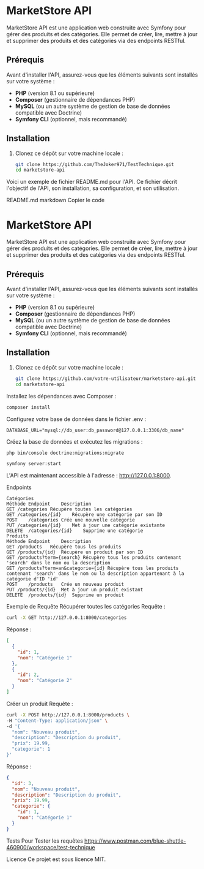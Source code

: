# MarketStore API

MarketStore API est une application web construite avec Symfony pour gérer des produits et des catégories. Elle permet de créer, lire, mettre à jour et supprimer des produits et des catégories via des endpoints RESTful.

## Prérequis

Avant d'installer l'API, assurez-vous que les éléments suivants sont installés sur votre système :

- **PHP** (version 8.1 ou supérieure)
- **Composer** (gestionnaire de dépendances PHP)
- **MySQL** (ou un autre système de gestion de base de données compatible avec Doctrine)
- **Symfony CLI** (optionnel, mais recommandé)

## Installation

1. Clonez ce dépôt sur votre machine locale :

   ```bash
   git clone https://github.com/TheJoker971/TestTechnique.git
   cd marketstore-api

Voici un exemple de fichier README.md pour l'API. Ce fichier décrit l'objectif de l'API, son installation, sa configuration, et son utilisation.

README.md
markdown
Copier le code
# MarketStore API

MarketStore API est une application web construite avec Symfony pour gérer des produits et des catégories. Elle permet de créer, lire, mettre à jour et supprimer des produits et des catégories via des endpoints RESTful.

## Prérequis

Avant d'installer l'API, assurez-vous que les éléments suivants sont installés sur votre système :

- **PHP** (version 8.1 ou supérieure)
- **Composer** (gestionnaire de dépendances PHP)
- **MySQL** (ou un autre système de gestion de base de données compatible avec Doctrine)
- **Symfony CLI** (optionnel, mais recommandé)

## Installation

1. Clonez ce dépôt sur votre machine locale :

   ```bash
   git clone https://github.com/votre-utilisateur/marketstore-api.git
   cd marketstore-api
   ```
Installez les dépendances avec Composer :

```bash
composer install
```
Configurez votre base de données dans le fichier .env :

```env
DATABASE_URL="mysql://db_user:db_password@127.0.0.1:3306/db_name"
```

Créez la base de données et exécutez les migrations :
```bash
php bin/console doctrine:migrations:migrate
```


```bash
symfony server:start
```

L'API est maintenant accessible à l'adresse : http://127.0.0.1:8000.

Endpoints
```
Catégories
Méthode	Endpoint	Description
GET	/categories	Récupère toutes les catégories
GET	/categories/{id}	Récupère une catégorie par son ID
POST	/categories	Crée une nouvelle catégorie
PUT	/categories/{id}	Met à jour une catégorie existante
DELETE	/categories/{id}	Supprime une catégorie
Produits
Méthode	Endpoint	Description
GET	/products	Récupère tous les produits
GET	/products/{id}	Récupère un produit par son ID
GET /products?term={search} Récupère tous les produits contenant 'search' dans le nom ou la description
GET /products?term=an&categorie={id} Récupère tous les produits contenant 'search' dans le nom ou la description appartenant à la catégorie d'ID 'id'
POST	/products	Crée un nouveau produit
PUT	/products/{id}	Met à jour un produit existant
DELETE	/products/{id}	Supprime un produit
```
Exemple de Requête
Récupérer toutes les catégories
Requête :

```bash
curl -X GET http://127.0.0.1:8000/categories
```

Réponse :

```json
[
  {
    "id": 1,
    "nom": "Catégorie 1"
  },
  {
    "id": 2,
    "nom": "Catégorie 2"
  }
]
```
Créer un produit
Requête :

```bash
curl -X POST http://127.0.0.1:8000/products \
-H "Content-Type: application/json" \
-d '{
  "nom": "Nouveau produit",
  "description": "Description du produit",
  "prix": 19.99,
  "categorie": 1
}'
```
Réponse :

```json
{
  "id": 3,
  "nom": "Nouveau produit",
  "description": "Description du produit",
  "prix": 19.99,
  "categorie": {
    "id": 1,
    "nom": "Catégorie 1"
  }
}
```

Tests
Pour Tester les requêtes
https://www.postman.com/blue-shuttle-460900/workspace/test-technique

Licence
Ce projet est sous licence MIT.



